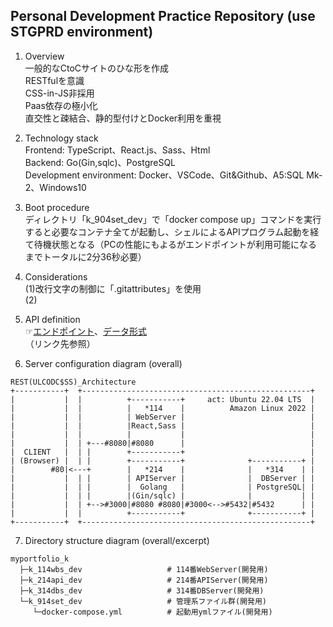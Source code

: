## Personal Development Practice Repository (use STGPRD environment)
1. Overview  
一般的なCtoCサイトのひな形を作成  
RESTfulを意識  
CSS-in-JS非採用  
Paas依存の極小化  
直交性と疎結合、静的型付けとDocker利用を重視  

2. Technology stack  
Frontend: TypeScript、React.js、Sass、Html  
Backend: Go(Gin,sqlc)、PostgreSQL  
Development environment: Docker、VSCode、Git&Github、A5:SQL Mk-2、Windows10  

3. Boot procedure  
ディレクトリ「k_904set_dev」で「docker compose up」コマンドを実行すると必要なコンテナ全てが起動し、シェルによるAPIプログラム起動を経て待機状態となる（PCの性能にもよるがエンドポイントが利用可能になるまでトータルに2分36秒必要）  

4. Considerations  
(1)改行文字の制御に「.gitattributes」を使用  
(2)  

5. API definition  
☞[エンドポイント](/k_214api_dev/README.md)、[データ形式](/k_214api_dev/README.md)  
（リンク先参照）  

6. Server configuration diagram (overall)  
```
REST(ULCODC$SS)_Architecture
+-----------+  +---------------------------------------------------+
|           |  |          +-----------+     act: Ubuntu 22.04 LTS  |
|           |  |          |   *114    |          Amazon Linux 2022 |
|           |  |          | WebServer |                            |
|           |  |          |React,Sass |                            |
|           |  |          |           |                            |
|           |  | +---#8080|#8080      |                            |
|  CLIENT   |  | |        +-----------+                            |
| (Browser) |  | |        +-----------+              +-----------+ |
|        #80|<---+        |   *214    |              |   *314    | |
|           |  | |        | APIServer |              |  DBServer | |
|           |  | |        |  Golang   |              | PostgreSQL| |
|           |  | |        |(Gin/sqlc) |              |           | |
|           |  | +-->#3000|#8080 #8080|#3000<-->#5432|#5432      | |
|           |  |          +-----------+              +-----------+ |
+-----------+  +---------------------------------------------------+
```
7. Directory structure diagram (overall/excerpt)  
```
myportfolio_k
  ├─k_114wbs_dev                   # 114番WebServer(開発用)
  ├─k_214api_dev                   # 214番APIServer(開発用)
  ├─k_314dbs_dev                   # 314番DBServer(開発用)
  └─k_914set_dev                   # 管理系ファイル群(開発用)
     └─docker-compose.yml          # 起動用ymlファイル(開発用)
```
<!-- -->